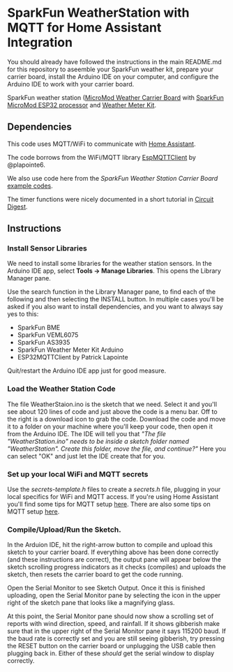 # SparkFun WeatherStation with MQTT for Home Assistant Integration

You should already have followed the instructions in the main README.md
for this repository to aseemble your SparkFun weather kit, prepare
your carrier board, install the Arduino IDE on your computer, and
configure the Arduino IDE to work with your carrier board.

SparkFun weather station
([MicroMod Weather Carrier Board](https://www.sparkfun.com/products/16794)
with
[SparkFun MicroMod ESP32 processor](https://www.sparkfun.com/products/16781)
and
[Weather Meter Kit](https://www.sparkfun.com/products/15901).

## Dependencies

This code uses MQTT/WiFi to communicate with
[Home Assistant](https://www.home-assistant.io/). 

The code borrows from the
WiFi/MQTT library
[EspMQTTClient](https://github.com/plapointe6/EspMQTTClient)
by @plapointe6.

We also use code here from the *SparkFun Weather Station Carrier Board*
[example codes](https://github.com/sparkfun/MicroMod_Weather_Carrier_Board/).

The timer functions were nicely documented in a short tutorial in
[Circuit Digest](https://circuitdigest.com/microcontroller-projects/esp32-timers-and-timer-interrupts).

## Instructions

### Install Sensor Libraries

We need to install some libraries for the weather station sensors.
In the Arduino IDE app, select **Tools -> Manage Libraries**.
This opens the Library Manager pane.

Use the search function in the Library Manager pane, to find
each of the following and then selecting the INSTALL button.
In multiple cases you'll be asked if you also want to install
dependencies, and you want to always say yes to this:
* SparkFun BME
* SparkFun VEML6075
* SparkFun AS3935
* SparkFun Weather Meter Kit Arduino
* ESP32MQTTClient by Patrick Lapointe

Quit/restart the Arduino IDE app just for good measure.

### Load the Weather Station Code

The file WeatherStaion.ino is the sketch that we need. Select it and you'll
see about 120 lines of code and just above the code is a menu bar. Off to the
right is a download icon to grab the code. Download the code and move it to
a folder on your machine where you'll keep your code, then open it from
the Arduino IDE. The IDE will tell you that
*"The file "WeatherStation.ino" needs to be inside a sketch
folder named "WeatherStation".  Create this folder, move the file,
and continue?"*
Here you can select "OK" and just let the IDE create that for you.

### Set up your local WiFi and MQTT secrets

Use the *secrets-template.h* files to create a *secrets.h* file,
plugging in your local specifics for WiFi and MQTT access. If you're
using Home Assistant you'll find some tips for MQTT setup 
[here](https://github.com/cecat/UtilityWatchMQTT/tree/main/HASS).
There are also some tips on MQTT setup 
[here](https://github.com/cecat/Lake-Watch).

### Compile/Upload/Run the Sketch.

In the Arduion IDE, hit the right-arrow button to compile and upload this
sketch to your carrier board. If everything above has been done correctly
(and these instructions are correct), the output pane will appear below
the sketch scrolling progress indicators as it checks (compiles) and
uploads the sketch, then resets the carrier board to get the code running. 

Open the Serial Monitor to see Sketch Output. Once it this is finished
uploading, open the Serial Monitor pane by selecting the icon in the
upper right of the sketch pane that looks like a magnifying glass.

At this point, the Serial Monitor pane should now show a scrolling
set of reports with wind direction, speed, and rainfall.  If it shows
gibberish make sure that in the upper right of the Serial Monitor pane
it says 115200 baud.  If the baud rate is correctly set and you are
still seeing gibberish, try pressing the RESET button on the carrier board
or unplugging the USB cable then plugging back in.  Either of these
*should* get the serial window to display correctly.

